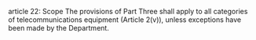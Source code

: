 article 22: Scope
The provisions of Part Three shall apply to all categories of telecommunications equipment (Article 2(v)), unless exceptions have been made by the Department.
<ul>
</ul>
